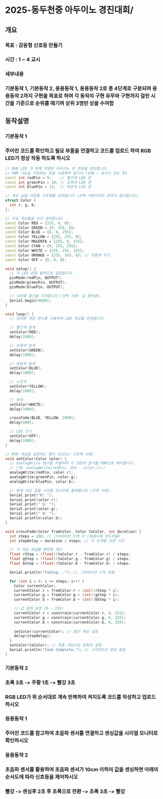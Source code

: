 # 2025-동두천중 아두이노 경진대회/

## 개요
### 목표 : 감응형 신호등 만들기
### 시간 : 1 ~ 4 교시
### 세부내용
### 기본동작 1, 기본동작 2, 응용동작 1, 응용동작 2로 총 4단계로 구분되며 응용동작 2까지 구현을 목표로 하며 각 동작의 구현 유무와 구현까지 걸린 시간을 기준으로 순위를 매기며 상위 3명만 상을 수여함

## 동작설명
### 기본동작 1
### 주어진 코드를 확인하고 필요 부품을 연결하고 코드를 업로드 하여 RGB LED가 정상 작동 하도록 하시오

```C++
// RGB LED 각 핀에 연결된 아두이노 핀 번호를 정의합니다.
// PWM 기능을 지원하는 핀을 사용해야 합니다 (보통 ~ 표시가 있는 핀).
const int redPin = 9;    // 빨간색 LED 핀
const int greenPin = 10; // 초록색 LED 핀
const int bluePin = 11;  // 파란색 LED 핀

// 색상 값을 저장할 구조체를 정의합니다 (선택 사항이지만 관리가 용이합니다).
struct Color {
  int r, g, b;
};

// 주요 색상들을 미리 정의합니다.
const Color RED = {255, 0, 0};
const Color GREEN = {0, 255, 0};
const Color BLUE = {0, 0, 255};
const Color YELLOW = {255, 255, 0};
const Color MAGENTA = {255, 0, 255};
const Color CYAN = {0, 255, 255};
const Color WHITE = {255, 255, 255};
const Color ORANGE = {255, 165, 0}; // 주황색 추가
const Color OFF = {0, 0, 0};

void setup() {
  // 각 LED 핀을 출력으로 설정합니다.
  pinMode(redPin, OUTPUT);
  pinMode(greenPin, OUTPUT);
  pinMode(bluePin, OUTPUT);

  // 시리얼 통신을 시작합니다 (선택 사항: 값 확인용).
  Serial.begin(9600);
}

void loop() {
  // 정의된 색상 변수를 사용하여 LED 색상을 변경합니다.

  // 빨간색 밝게
  setColor(RED);
  delay(1000);

  // 초록색 밝게
  setColor(GREEN);
  delay(1000);

  // 파란색 밝게
  setColor(BLUE);
  delay(1000);

  // 노란색
  setColor(YELLOW);
  delay(1000);

  // 흰색
  setColor(WHITE);
  delay(1000);

  crossFade(BLUE, YELLOW, 2000);
  delay(500);

  // LED 끄기
  setColor(OFF);
  delay(1000);
}

// RGB 색상을 설정하는 함수 (Color 구조체 사용)
void setColor(Color color) {
  // analogWrite 함수를 사용하여 각 LED의 밝기를 PWM으로 제어합니다.
  // (예: analogWrite(redPin, 255 - color.r);)
  analogWrite(redPin, color.r);
  analogWrite(greenPin, color.g);
  analogWrite(bluePin, color.b);

  // 현재 색상 값을 시리얼 모니터에 출력합니다 (선택 사항).
  Serial.print("R: ");
  Serial.print(color.r);
  Serial.print(" G: ");
  Serial.print(color.g);
  Serial.print(" B: ");
  Serial.println(color.b);
}

void crossFade(Color fromColor, Color toColor, int duration) {
  int steps = 100; // 그라데이션 단계 수 (많을수록 부드러움)
  int stepDelay = duration / steps; // 각 단계별 지연 시간

  // 각 색상 채널별 변화량 계산
  float rStep = (float)(toColor.r - fromColor.r) / steps;
  float gStep = (float)(toColor.g - fromColor.g) / steps;
  float bStep = (float)(toColor.b - fromColor.b) / steps;

  Serial.println("Fading..."); // 그라데이션 시작 알림

  for (int i = 0; i <= steps; i++) {
    Color currentColor;
    currentColor.r = fromColor.r + (int)(rStep * i);
    currentColor.g = fromColor.g + (int)(gStep * i);
    currentColor.b = fromColor.b + (int)(bStep * i);

    // 값 범위 보정 (0 ~ 255)
    currentColor.r = constrain(currentColor.r, 0, 255);
    currentColor.g = constrain(currentColor.g, 0, 255);
    currentColor.b = constrain(currentColor.b, 0, 255);
    
    setColor(currentColor); // 중간 색상 설정
    delay(stepDelay);
  }
  setColor(toColor); // 최종 색상으로 정확히 설정
  Serial.println("Fade Complete."); // 그라데이션 완료 알림
}
```
### 기본동작 2
### 초록 3초 -> 주황 1초 -> 빨강 3초 
### RGB LED가 위 순서대로 계속 반복하여 켜지도록 코드를 작성하고 업로드 하시오

### 응용동작 1
### 주어진 코드를 참고하여 초음파 센서를 연결하고 센싱값을 시리얼 모니터로 확인하시오

### 응용동작 2 
### 초음파 센서를 활용하여 초음파 센서가 10cm 이하의 값을 센싱하면 아래의 순서도에 따라 신호등을 제어하시오
### 빨강 -> 센싱후 2초 후 초록으로 전환 -> 초록 3초 -> 빨강
